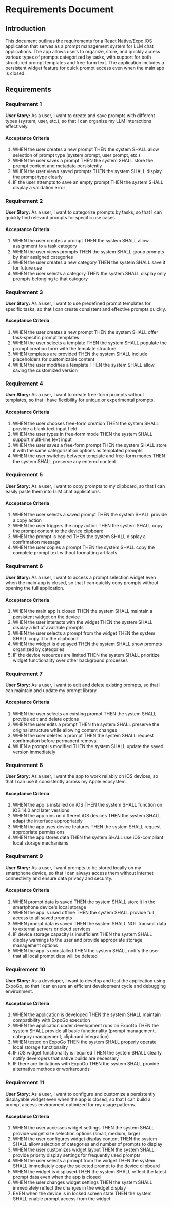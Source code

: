 # Requirements Document

## Introduction

This document outlines the requirements for a React Native/Expo iOS application that serves as a prompt management system for LLM chat applications. The app allows users to organize, store, and quickly access various types of prompts categorized by tasks, with support for both structured prompt templates and free-form text. The application includes a persistent widget feature for quick prompt access even when the main app is closed.

## Requirements

### Requirement 1

**User Story:** As a user, I want to create and save prompts with different types (system, user, etc.), so that I can organize my LLM interactions effectively.

#### Acceptance Criteria

1. WHEN the user creates a new prompt THEN the system SHALL allow selection of prompt type (system prompt, user prompt, etc.)
2. WHEN the user saves a prompt THEN the system SHALL store the prompt content and metadata persistently
3. WHEN the user views saved prompts THEN the system SHALL display the prompt type clearly
4. IF the user attempts to save an empty prompt THEN the system SHALL display a validation error

### Requirement 2

**User Story:** As a user, I want to categorize prompts by tasks, so that I can quickly find relevant prompts for specific use cases.

#### Acceptance Criteria

1. WHEN the user creates a prompt THEN the system SHALL allow assignment to a task category
2. WHEN the user views prompts THEN the system SHALL group prompts by their assigned categories
3. WHEN the user creates a new category THEN the system SHALL save it for future use
4. WHEN the user selects a category THEN the system SHALL display only prompts belonging to that category

### Requirement 3

**User Story:** As a user, I want to use predefined prompt templates for specific tasks, so that I can create consistent and effective prompts quickly.

#### Acceptance Criteria

1. WHEN the user creates a new prompt THEN the system SHALL offer task-specific prompt templates
2. WHEN the user selects a template THEN the system SHALL populate the prompt creation form with the template structure
3. WHEN templates are provided THEN the system SHALL include placeholders for customizable content
4. WHEN the user modifies a template THEN the system SHALL allow saving the customized version

### Requirement 4

**User Story:** As a user, I want to create free-form prompts without templates, so that I have flexibility for unique or experimental prompts.

#### Acceptance Criteria

1. WHEN the user chooses free-form creation THEN the system SHALL provide a blank text input field
2. WHEN the user types in free-form mode THEN the system SHALL support multi-line text input
3. WHEN the user saves a free-form prompt THEN the system SHALL store it with the same categorization options as templated prompts
4. WHEN the user switches between template and free-form modes THEN the system SHALL preserve any entered content

### Requirement 5

**User Story:** As a user, I want to copy prompts to my clipboard, so that I can easily paste them into LLM chat applications.

#### Acceptance Criteria

1. WHEN the user selects a saved prompt THEN the system SHALL provide a copy action
2. WHEN the user triggers the copy action THEN the system SHALL copy the prompt content to the device clipboard
3. WHEN the prompt is copied THEN the system SHALL display a confirmation message
4. WHEN the user copies a prompt THEN the system SHALL copy the complete prompt text without formatting artifacts

### Requirement 6

**User Story:** As a user, I want to access a prompt selection widget even when the main app is closed, so that I can quickly copy prompts without opening the full application.

#### Acceptance Criteria

1. WHEN the main app is closed THEN the system SHALL maintain a persistent widget on the device
2. WHEN the user interacts with the widget THEN the system SHALL display a list of available prompts
3. WHEN the user selects a prompt from the widget THEN the system SHALL copy it to the clipboard
4. WHEN the widget is displayed THEN the system SHALL show prompts organized by categories
5. IF the device resources are limited THEN the system SHALL prioritize widget functionality over other background processes

### Requirement 7

**User Story:** As a user, I want to edit and delete existing prompts, so that I can maintain and update my prompt library.

#### Acceptance Criteria

1. WHEN the user selects an existing prompt THEN the system SHALL provide edit and delete options
2. WHEN the user edits a prompt THEN the system SHALL preserve the original structure while allowing content changes
3. WHEN the user deletes a prompt THEN the system SHALL request confirmation before permanent removal
4. WHEN a prompt is modified THEN the system SHALL update the saved version immediately

### Requirement 8

**User Story:** As a user, I want the app to work reliably on iOS devices, so that I can use it consistently across my Apple ecosystem.

#### Acceptance Criteria

1. WHEN the app is installed on iOS THEN the system SHALL function on iOS 14.0 and later versions
2. WHEN the app runs on different iOS devices THEN the system SHALL adapt the interface appropriately
3. WHEN the app uses device features THEN the system SHALL request appropriate permissions
4. WHEN the app stores data THEN the system SHALL use iOS-compliant local storage mechanisms

### Requirement 9

**User Story:** As a user, I want prompts to be stored locally on my smartphone device, so that I can always access them without internet connectivity and ensure data privacy and security.

#### Acceptance Criteria

1. WHEN prompt data is saved THEN the system SHALL store it in the smartphone device's local storage
2. WHEN the app is used offline THEN the system SHALL provide full access to all saved prompts
3. WHEN prompt data is saved THEN the system SHALL NOT transmit data to external servers or cloud services
4. IF device storage capacity is insufficient THEN the system SHALL display warnings to the user and provide appropriate storage management options
5. WHEN the app is uninstalled THEN the system SHALL notify the user that all local prompt data will be deleted

### Requirement 10

**User Story:** As a developer, I want to develop and test the application using ExpoGo, so that I can ensure an efficient development cycle and debugging environment.

#### Acceptance Criteria

1. WHEN the application is developed THEN the system SHALL maintain compatibility with ExpoGo execution
2. WHEN the application under development runs on ExpoGo THEN the system SHALL provide all basic functionality (prompt management, category management, clipboard integration)
3. WHEN tested on ExpoGo THEN the system SHALL properly operate local storage functionality
4. IF iOS widget functionality is required THEN the system SHALL clearly notify developers that native builds are necessary
5. IF there are limitations with ExpoGo THEN the system SHALL provide alternative methods or workarounds

### Requirement 11

**User Story:** As a user, I want to configure and customize a persistently displayable widget even when the app is closed, so that I can build a prompt access environment optimized for my usage patterns.

#### Acceptance Criteria

1. WHEN the user accesses widget settings THEN the system SHALL provide widget size selection options (small, medium, large)
2. WHEN the user configures widget display content THEN the system SHALL allow selection of categories and number of prompts to display
3. WHEN the user customizes widget layout THEN the system SHALL provide priority display settings for frequently used prompts
4. WHEN the user selects a prompt from the widget THEN the system SHALL immediately copy the selected prompt to the device clipboard
5. WHEN the widget is displayed THEN the system SHALL reflect the latest prompt data even when the app is closed
6. WHEN the user changes widget settings THEN the system SHALL immediately reflect the changes in the widget display
7. EVEN when the device is in locked screen state THEN the system SHALL enable prompt access from the widget